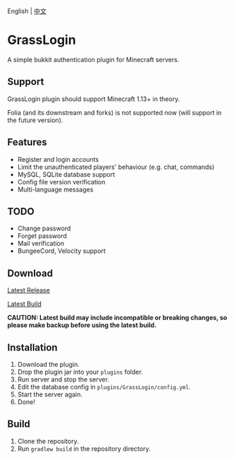 English | [中文](./readme_zh.md)

# GrassLogin
A simple bukkit authentication plugin for Minecraft servers.

## Support
GrassLogin plugin should support Minecraft 1.13+ in theory.

Folia (and its downstream and forks) is not supported now (will support in the future version).

## Features
- Register and login accounts
- Limit the unauthenticated players' behaviour (e.g. chat, commands)
- MySQL, SQLite database support
- Config file version verification
- Multi-language messages

## TODO
- Change password
- Forget password
- Mail verification
- BungeeCord, Velocity support

## Download
[Latest Release](https://github.com/BlockNeko-11/GrassLogin/releases/latest)

[Latest Build](https://github.com/BlockNeko-11/GrassLogin/actions?query=event:push+branch:dev)

**CAUTION: Latest build may include incompatible or breaking changes, so please make backup before using the latest build.**

## Installation
1. Download the plugin.
2. Drop the plugin jar into your `plugins` folder.
3. Run server and stop the server.
4. Edit the database config in `plugins/GrassLogin/config.yml`.
5. Start the server again.
6. Done!

## Build
1. Clone the repository.
2. Run `gradlew build` in the repository directory.

